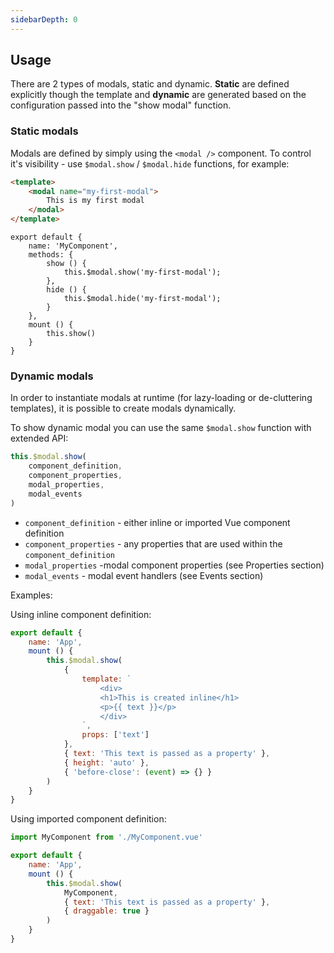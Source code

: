 ```yaml
---
sidebarDepth: 0
---
```


## Usage

There are 2 types of modals, static and dynamic. **Static** are defined explicitly though the template and **dynamic** are generated based on the configuration passed into the "show modal" function.

### Static modals

Modals are defined by simply using the `<modal />` component. To control it's visibility - use `$modal.show` / `$modal.hide` functions, for example:

```html
<template>
    <modal name="my-first-modal">
        This is my first modal
    </modal>
</template>
```
```js{5,8}
export default {
    name: 'MyComponent',
    methods: {
        show () {
            this.$modal.show('my-first-modal');
        },
        hide () {
            this.$modal.hide('my-first-modal');
        }
    },
    mount () {
        this.show()
    }
} 
```

### Dynamic modals

In order to instantiate modals at runtime (for lazy-loading or de-cluttering templates), it is possible to create modals dynamically.


To show dynamic modal you can use the same `$modal.show` function with extended API: 

```js
this.$modal.show(
    component_definition, 
    component_properties, 
    modal_properties,
    modal_events
)
```

* `component_definition` - either inline or imported Vue component definition
* `component_properties` - any properties that are used within the `component_definition`
* `modal_properties` -modal component properties (see Properties section)
* `modal_events` - modal event handlers (see Events section)

Examples:

Using inline component definition:

```js
export default {
    name: 'App',
    mount () {
        this.$modal.show(
            {
                template: `
                    <div>
                    <h1>This is created inline</h1>
                    <p>{{ text }}</p>
                    </div>
                `,
                props: ['text']
            },
            { text: 'This text is passed as a property' },
            { height: 'auto' }, 
            { 'before-close': (event) => {} }
        )
    }
}
```

Using imported component definition:

```js
import MyComponent from './MyComponent.vue'

export default {
    name: 'App',
    mount () {
        this.$modal.show(
            MyComponent, 
            { text: 'This text is passed as a property' }, 
            { draggable: true }
        )
    }
}
```
